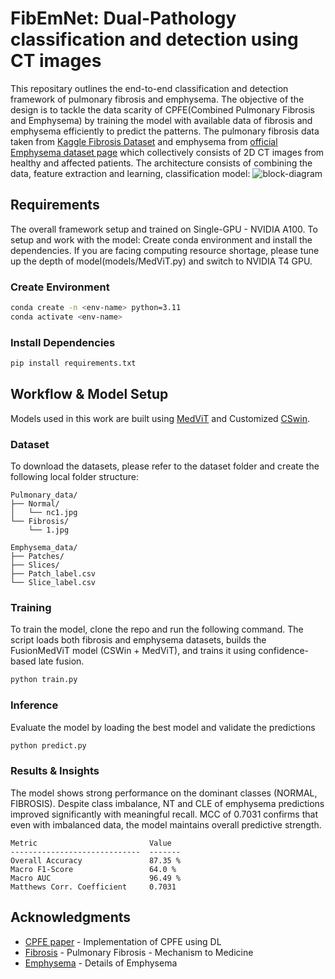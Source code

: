 # FibEmNet: Dual-Pathology classification and detection using CT images

This repositary outlines the end-to-end classification and detection framework of pulmonary fibrosis and emphysema. The objective of the design is to tackle the data scarity of CPFE(Combined Pulmonary Fibrosis and Emphysema) by training the model with available data of fibrosis and emphysema efficiently to predict the patterns. The pulmonary fibrosis data taken from [Kaggle Fibrosis Dataset](https://www.kaggle.com/datasets/icmicm/pulmonaryfibrosis-dataset-final/data) and emphysema from [official Emphysema dataset page](https://lauge-soerensen.github.io/emphysema-database/) which collectively consists of 2D CT images from healthy and affected patients. 
The architecture consists of combining the data, feature extraction and learning, classification model: 
![block-diagram](https://github.com/user-attachments/assets/246f897f-200b-47db-b279-ae2862fe0446)


## Requirements 
The overall framework setup and trained on Single-GPU - NVIDIA A100. To setup and work with the model: Create conda environment and install the dependencies. If you are facing computing resource shortage, please tune up the depth of model(models/MedViT.py) and switch to NVIDIA T4 GPU.

### Create Environment
```bash
conda create -n <env-name> python=3.11
conda activate <env-name>
```

### Install Dependencies
```bash
pip install requirements.txt
```

## Workflow & Model Setup
Models used in this work are built using [MedViT](https://github.com/Omid-Nejati/MedViT) and Customized [CSwin](https://github.com/microsoft/CSWin-Transformer). 

### Dataset 
To download the datasets, please refer to the dataset folder and create the following local folder structure:

```
Pulmonary_data/
├── Normal/
│   └── nc1.jpg
└── Fibrosis/
    └── 1.jpg

Emphysema_data/
├── Patches/
├── Slices/
├── Patch_label.csv
└── Slice_label.csv
```

### Training
To train the model, clone the repo and run the following command. The script loads both fibrosis and emphysema datasets, builds the FusionMedViT model (CSWin + MedViT), and trains it using confidence-based late fusion.
```bash
python train.py
```

### Inference
Evaluate the model by loading the best model and validate the predictions
```bash
python predict.py
```

### Results & Insights
The model shows strong performance on the dominant classes (NORMAL, FIBROSIS). Despite class imbalance, NT and CLE of emphysema predictions improved significantly with meaningful recall. MCC of 0.7031 confirms that even with imbalanced data, the model maintains overall predictive strength.
```
Metric                         Value
-----------------------------  -------
Overall Accuracy               87.35 %
Macro F1‑Score                 64.0 %
Macro AUC                      96.49 %
Matthews Corr. Coefficient     0.7031
```

## Acknowledgments
- [CPFE paper](https://www.medrxiv.org/content/10.1101/2025.01.20.25320811v3) - Implementation of CPFE using DL 
- [Fibrosis](https://www.nature.com/articles/s41586-020-2938-9) - Pulmonary Fibrosis - Mechanism to Medicine
- [Emphysema](https://www.atsjournals.org/doi/abs/10.1513/pats.200708-126et) - Details of Emphysema

